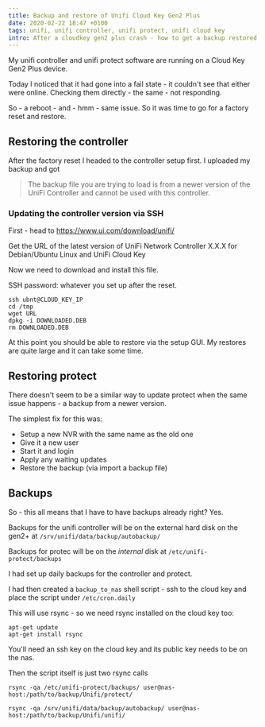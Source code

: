 ```yaml
---
title: Backup and restore of Unifi Cloud Key Gen2 Plus
date: 2020-02-22 18:47 +0100
tags: unifi, unifi controller, unifi protect, unifi cloud key
intro: After a cloudkey gen2 plus crash - how to get a backup restored when a factory reset installs an older software version.
---
```


My unifi controller and unifi protect software are running on a Cloud Key Gen2 Plus device.

Today I noticed that it had gone into a fail state - it couldn't see that either were online. Checking them directly - the same - not responding.

So - a reboot - and - hmm - same issue. So it was time to go for a factory reset and restore.

## Restoring the controller

After the factory reset I headed to the controller setup first. I uploaded my backup and got

> The backup file you are trying to load is from a newer
> version of the UniFi Controller and cannot be used with
> this controller.

### Updating the controller version via SSH

First - head to https://www.ui.com/download/unifi/

Get the URL of the latest version of UniFi Network Controller X.X.X for Debian/Ubuntu Linux and UniFi Cloud Key

Now we need to download and install this file.

SSH password: whatever you set up after the reset.

```shell
ssh ubnt@CLOUD_KEY_IP
cd /tmp
wget URL
dpkg -i DOWNLOADED.DEB
rm DOWNLOADED.DEB
```

At this point you should be able to restore via the setup GUI. My restores are quite large and it can take some time.

## Restoring protect

There doesn't seem to be a similar way to update protect when the same issue happens - a backup from a newer version.

The simplest fix for this was:

- Setup a new NVR with the same name as the old one
- Give it a new user
- Start it and login
- Apply any waiting updates
- Restore the backup (via import a backup file)

## Backups

So - this all means that I have to have backups already right? Yes.

Backups for the unifi controller will be on the external hard disk on the gen2+ at `/srv/unifi/data/backup/autobackup/`

Backups for protec will be on the _internal_ disk at `/etc/unifi-protect/backups`

I had set up daily backups for the controller and protect.

I had then created a `backup_to_nas` shell script - ssh to the cloud key and place the script under `/etc/cron.daily`

This will use rsync - so we need rsync installed on the cloud key too:

```shell
apt-get update
apt-get install rsync
```

You'll need an ssh key on the cloud key and its public key needs to be on the nas.

Then the script itself is just two rsync calls

```shell
rsync -qa /etc/unifi-protect/backups/ user@nas-host:/path/to/backup/Unifi/protect/

rsync -qa /srv/unifi/data/backup/autobackup/ user@nas-host:/path/to/backup/Unifi/unifi/
```
